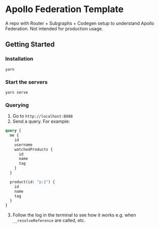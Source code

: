 # Apollo Federation Template

A repo with Router + Subgraphs + Codegen setup to understand Apollo Federation. Not intended for production usage.

## Getting Started

### Installation

```shell
yarn
```

### Start the servers

```shell
yarn serve
```

### Querying

1. Go to `http://localhost:8888`
2. Send a query. For example:

```graphql
query {
  me {
    id
    username
    watchedProducts {
      id
      name
      tag
    }
  }

  product(id: "p:2") {
    id
    name
    tag
  }
}
```

3. Follow the log in the terminal to see how it works e.g. when `__resolveReference` are called, etc.
